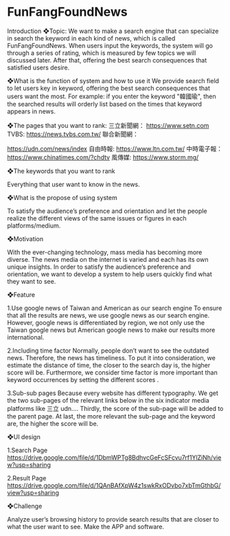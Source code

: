# FunFangFoundNews
Introduction
❖Topic: We want to make a search engine that can specialize in search the keyword in each kind of news, which is called FunFangFoundNews. When users input the keywords, the system will go through a series of rating, which is measured by few topics we will discussed later. After that, offering the best search consequences that satisfied users desire.

❖What is the function of system and how to use it We provide search field to let users key in keyword, offering the best search consequences that users want the most. For example: if you enter the keyword "韓國瑜", then the searched results will orderly list based on the times that keyword appears in news.

❖The pages that you want to rank: 三立新聞網： https://www.setn.com TVBS: https://news.tvbs.com.tw/ 聯合新聞網：

https://udn.com/news/index 自由時報: https://www.ltn.com.tw/ 中時電子報： https://www.chinatimes.com/?chdtv 風傳媒: https://www.storm.mg/

❖The keywords that you want to rank

Everything that user want to know in the news.

❖What is the propose of using system

To satisfy the audience’s preference and orientation and let the people realize the different views of the same issues or figures in each platforms/medium.

❖Motivation

With the ever-changing technology, mass media has becoming more diverse. The news media on the internet is varied and each has its own unique insights. In order to satisfy the audience’s preference and orientation, we want to develop a system to help users quickly find what they want to see.

❖Feature

1.Use google news of Taiwan and American as our search engine To ensure that all the results are news, we use google news as our search engine. However, google news is differentiated by region, we not only use the Taiwan google news but American google news to make our results more international.

2.Including time factor Normally, people don’t want to see the outdated news. Therefore, the news has timeliness. To put it into consideration, we estimate the distance of time, the closer to the search day is, the higher score will be. Furthermore, we consider time factor is more important than keyword occurrences by setting the different scores .

3.Sub-sub pages Because every website has different typography. We get the two sub-pages of the relevant links below in the six indicator media platforms like 三立 udn…. Thirdly, the score of the sub-page will be added to the parent page. At last, the more relevant the sub-page and the keyword are, the higher the score will be.

❖UI design

1.Search Page https://drive.google.com/file/d/1DbmWPTg8BdhvcGeFcSFcvu7rf1YlZiNh/view?usp=sharing

2.Result Page https://drive.google.com/file/d/1QAnBAfXpW4z1swkRxODvbo7xbTmGthbG/view?usp=sharing

❖Challenge

Analyze user’s browsing history to provide search results that are closer to what the user want to see. Make the APP and software.
